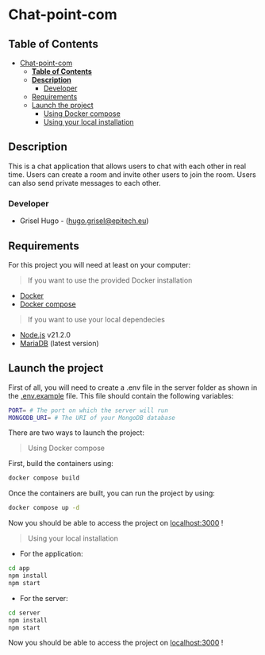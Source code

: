 # Chat-point-com

## **Table of Contents**
- [Chat-point-com](#chat-point-com)
  - [**Table of Contents**](#table-of-contents)
  - [**Description**](#description)
    - [Developer](#developer)
  - [Requirements](#requirements)
  - [Launch the project](#launch-the-project)
    - [Using Docker compose](#using-docker-compose)
    - [Using your local installation](#using-your-local-installation)

## **Description**
This is a chat application that allows users to chat with each other in real time. Users can create a room and invite other users to join the room. Users can also send private messages to each other.

### Developer
- Grisel Hugo - (hugo.grisel@epitech.eu)

## Requirements
For this project you will need at least on your computer:

> If you want to use the provided Docker installation
- [Docker](https://docs.docker.com/engine/install/)
- [Docker compose](https://docs.docker.com/compose/install/)

> If you want to use your local dependecies
- [Node.js](https://nodejs.org/en) v21.2.0
- [MariaDB](https://mariadb.org/download/) (latest version)

## Launch the project
First of all, you will need to create a .env file in the server folder as shown in the [.env.example](server/.env.example) file. This file should contain the following variables:
```bash
PORT= # The port on which the server will run
MONGODB_URI= # The URI of your MongoDB database
```


There are two ways to launch the project:

> Using Docker compose

First, build the containers using:
```bash
docker compose build
```

Once the containers are built, you can run the project by using:

```bash
docker compose up -d
```

Now you should be able to access the project on [localhost:3000](http://localhost:3000) !

> Using your local installation

- For the application:
```bash
cd app
npm install
npm start
```

- For the server:
```bash
cd server
npm install
npm start
```

Now you should be able to access the project on [localhost:3000](http://localhost:3000) !